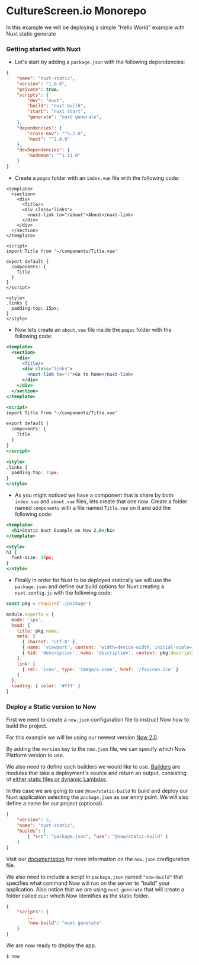 # CultureScreen.io Monorepo

In this example we will be deploying a simple "Hello World" example with Nuxt static generate

### Getting started with Nuxt

- Let's start by adding a `package.json` with the following dependencies:

```json
{
    "name": "nuxt-static",
    "version": "1.0.0",
    "private": true,
    "scripts": {
        "dev": "nuxt",
        "build": "nuxt build",
        "start": "nuxt start",
        "generate": "nuxt generate",
    },
    "dependencies": {
        "cross-env": "^5.2.0",
        "nuxt": "^2.0.0"
    },
    "devDependencies": {
        "nodemon": "^1.11.0"
    }
}
```

- Create a `pages` folder with an `index.vue` file with the following code:

```
<template>
  <section>
    <div>
      <Title/>
      <div class="links">
        <nuxt-link to="/about">About</nuxt-link>
      </div>
    </div>
  </section>
</template>

<script>
import Title from '~/components/Title.vue'

export default {
  components: {
    Title
  }
}
</script>

<style>
.links {
  padding-top: 15px;
}
</style>
```

- Now lets create an `about.vue` file inside the `pages` folder with the following code:

```jsx
<template>
  <section>
    <div>
      <Title/>
      <div class="links">
        <nuxt-link to="/">Go to home</nuxt-link>
      </div>
    </div>
  </section>
</template>

<script>
import Title from '~/components/Title.vue'

export default {
  components: {
    Title
  }
}
</script>

<style>
.links {
  padding-top: 15px;
}
</style>

```

- As you might noticed we have a component that is share by both `index.vue` and `about.vue` files, lets create that one now. Create a folder named `components` with a file named `Title.vue` on it and add the following code:

```jsx
<template>
  <h1>Static Nuxt Example on Now 2.0</h1>
</template>

<style>
h1 {
  font-size: 48px;
}
</style>

```

- Finally in order for Nuxt to be deployed statically we will use the `package.json` and define our build options for Nuxt creating a `nuxt.config.js` with the following code:

```javascript
const pkg = require('./package')

module.exports = {
  mode: 'spa',
  head: {
    title: pkg.name,
    meta: [
      { charset: 'utf-8' },
      { name: 'viewport', content: 'width=device-width, initial-scale=1' },
      { hid: 'description', name: 'description', content: pkg.description }
    ],
    link: [
      { rel: 'icon', type: 'image/x-icon', href: '/favicon.ico' }
    ]
  },
  loading: { color: '#fff' }
}

```

### Deploy a Static version to Now

First we need to create a `now.json` configuration file to instruct Now how to build the project.

For this example we will be using our newest version [Now 2.0](https://zeit.co/now).

By adding the `version` key to the `now.json` file, we can specify which Now Platform version to use.

We also need to define each builders we would like to use. [Builders](https://zeit.co/docs/v2/deployments/builders/overview/) are modules that take a deployment's source and return an output, consisting of [either static files or dynamic Lambdas](https://zeit.co/docs/v2/deployments/builds/#sources-and-outputs).

In this case we are going to use `@now/static-build` to build and deploy our Nuxt application selecting the `package.json` as our entry point. We will also define a name for our project (optional).

```json
{
    "version": 2,
    "name": "nuxt-static",
    "builds": [
        { "src": "package.json", "use": "@now/static-build" }
    ]
}
```

Visit our [documentation](https://zeit.co/docs/v2/deployments/configuration) for more information on the `now.json` configuration file.

We also need to include a script in `package.json` named `"now-build"` that specifies what command Now will run on the server to "build" your application. Also notice that we are using `nuxt generate` that will create a folder called `dist` which Now identifies as the static folder.

```json
{
    "scripts": {
        ...
        "now-build": "nuxt generate"
    }
}
```

We are now ready to deploy the app.

```shell
$ now
```
